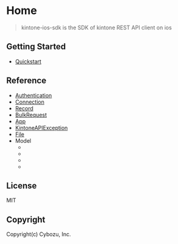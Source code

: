# Home

> kintone-ios-sdk is the SDK of kintone REST API client on ios

## Getting Started

- [Quickstart](./getting-started/quickstart)

## Reference

- [Authentication](./reference/authentication)
- [Connection](./reference/connection)
- [Record](./reference/record)
- [BulkRequest](./reference/bulk-request)
- [App](./reference/app)
- [KintoneAPIException](./reference/kintone-api-exception)
- [File](./reference/file)
- Model
    - [App]:(./reference/record)
    - [Record]:(./reference/model/record)
    - [File]:(./reference/record)
    - [Bulk Request]:(./reference/record)

## License

MIT

## Copyright

Copyright(c) Cybozu, Inc.